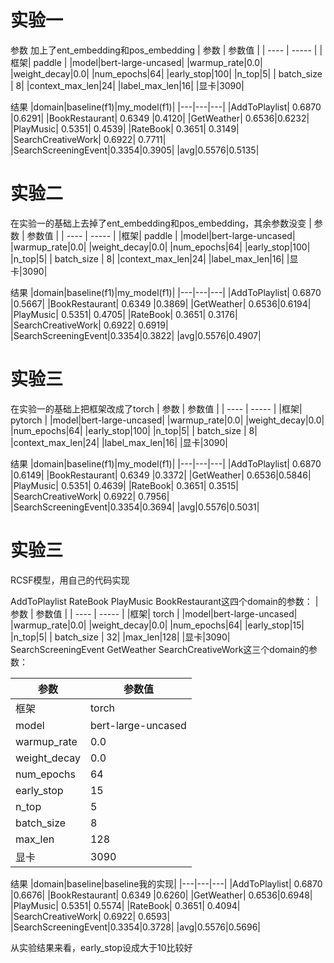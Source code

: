 # 实验一
参数
加上了ent_embedding和pos_embedding
| 参数 | 参数值 |
| ---- | ----- |
|框架| paddle |
|model|bert-large-uncased|
|warmup_rate|0.0|
|weight_decay|0.0|
|num_epochs|64|
|early_stop|100|
|n_top|5|
| batch_size | 8|
|context_max_len|24|
|label_max_len|16|
|显卡|3090|

结果
|domain|baseline(f1)|my_model(f1)|
|---|---|---|
|AddToPlaylist| 0.6870 |0.6291|
|BookRestaurant| 0.6349 |0.4120|
|GetWeather| 0.6536|0.6232|
|PlayMusic| 0.5351| 0.4539|
|RateBook| 0.3651| 0.3149|
|SearchCreativeWork| 0.6922| 0.7711|
|SearchScreeningEvent|0.3354|0.3905|
|avg|0.5576|0.5135|

# 实验二
在实验一的基础上去掉了ent_embedding和pos_embedding，其余参数没变
| 参数 | 参数值 |
| ---- | ----- |
|框架| paddle |
|model|bert-large-uncased|
|warmup_rate|0.0|
|weight_decay|0.0|
|num_epochs|64|
|early_stop|100|
|n_top|5|
| batch_size | 8|
|context_max_len|24|
|label_max_len|16|
|显卡|3090|

结果
|domain|baseline(f1)|my_model(f1)|
|---|---|---|
|AddToPlaylist| 0.6870 |0.5667|
|BookRestaurant| 0.6349 |0.3869|
|GetWeather| 0.6536|0.6194|
|PlayMusic| 0.5351| 0.4705|
|RateBook| 0.3651| 0.3176|
|SearchCreativeWork| 0.6922| 0.6919|
|SearchScreeningEvent|0.3354|0.3822|
|avg|0.5576|0.4907|

# 实验三
在实验一的基础上把框架改成了torch
| 参数 | 参数值 |
| ---- | ----- |
|框架| pytorch |
|model|bert-large-uncased|
|warmup_rate|0.0|
|weight_decay|0.0|
|num_epochs|64|
|early_stop|100|
|n_top|5|
| batch_size | 8|
|context_max_len|24|
|label_max_len|16|
|显卡|3090|

结果
|domain|baseline(f1)|my_model(f1)|
|---|---|---|
|AddToPlaylist| 0.6870 |0.6149|
|BookRestaurant| 0.6349 |0.3372|
|GetWeather| 0.6536|0.5846|
|PlayMusic| 0.5351| 0.4639|
|RateBook| 0.3651| 0.3515|
|SearchCreativeWork| 0.6922| 0.7956|
|SearchScreeningEvent|0.3354|0.3694|
|avg|0.5576|0.5031|

# 实验三
RCSF模型，用自己的代码实现

AddToPlaylist RateBook PlayMusic BookRestaurant这四个domain的参数：
| 参数 | 参数值 |
| ---- | ----- |
|框架| torch |
|model|bert-large-uncased|
|warmup_rate|0.0|
|weight_decay|0.0|
|num_epochs|64|
|early_stop|15|
|n_top|5|
| batch_size | 32|
|max_len|128|
|显卡|3090|
SearchScreeningEvent GetWeather SearchCreativeWork这三个domain的参数：

| 参数 | 参数值 |
| ---- | ----- |
|框架| torch |
|model|bert-large-uncased|
|warmup_rate|0.0|
|weight_decay|0.0|
|num_epochs|64|
|early_stop|15|
|n_top|5|
| batch_size | 8|
|max_len|128|
|显卡|3090|

结果
|domain|baseline|baseline我的实现|
|---|---|---|
|AddToPlaylist| 0.6870 |0.6676|
|BookRestaurant| 0.6349 |0.6260|
|GetWeather| 0.6536|0.6948|
|PlayMusic| 0.5351| 0.5574|
|RateBook| 0.3651| 0.4094|
|SearchCreativeWork| 0.6922| 0.6593|
|SearchScreeningEvent|0.3354|0.3728|
|avg|0.5576|0.5696|

从实验结果来看，early_stop设成大于10比较好